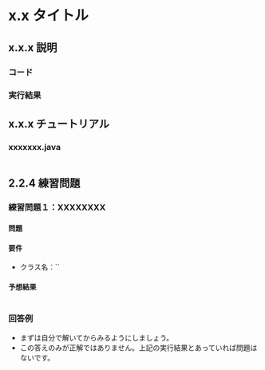 # x.x タイトル

## x.x.x 説明

### コード

### 実行結果

## x.x.x チュートリアル

### xxxxxxx.java
```java

```

## 2.2.4 練習問題

### 練習問題１：XXXXXXXX
#### 問題

#### 要件
- クラス名：``

#### 予想結果
```

```

### 回答例
- まずは自分で解いてからみるようにしましょう。
- この答えのみが正解ではありません。上記の実行結果とあっていれば問題はないです。

```java

```
